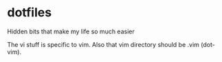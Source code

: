 # dotfiles
Hidden bits that make my life so much easier

The vi stuff is specific to vim. Also that vim directory should be .vim (dot-vim).
